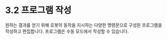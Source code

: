 # 3.2    프로그램 작성

원하는 결과를 얻기 위해 로봇의 동작을 지시하는 다양한 명령문으로 구성된 프로그램을 작성하고 편집합니다. 프로그램은 수동 모드에서 작성할 수 있습니다.



